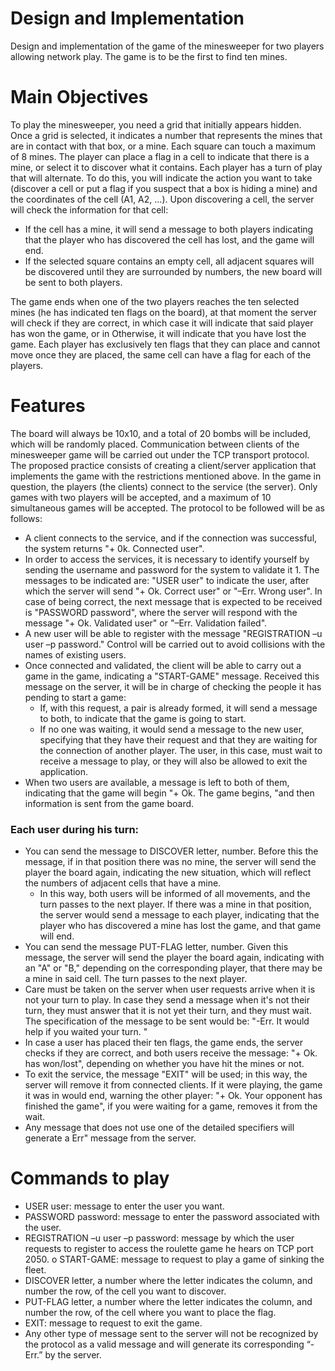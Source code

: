# Design and Implementation
Design and implementation of the game of the minesweeper for two players allowing network play. The game is to be the first to find ten mines.

# Main Objectives
To play the minesweeper, you need a grid that initially appears hidden. Once a grid is selected, it indicates a number that represents the mines that are in contact with that box, or a mine. Each square can touch a maximum of 8 mines. The player can place a flag in a cell to indicate that there is a mine, or select it to discover what it contains.
Each player has a turn of play that will alternate. To do this, you will indicate the action you want to take (discover a cell or put a flag if you suspect that a box is hiding a mine) and the coordinates of the cell (A1, A2, ...).
Upon discovering a cell, the server will check the information for that cell:
- If the cell has a mine, it will send a message to both players indicating that the player who has discovered the cell has lost, and the game will end.
- If the selected square contains an empty cell, all adjacent squares will be discovered until they are surrounded by numbers, the new board will be sent to both players.

The game ends when one of the two players reaches the ten selected mines (he has indicated ten flags on the board), at that moment the server will check if they are correct, in which case it will indicate that said player has won the game, or in Otherwise, it will indicate that you have lost the game. Each player has exclusively ten flags that they can place and cannot move once they are placed, the same cell can have a flag for each of the players.

# Features
The board will always be 10x10, and a total of 20 bombs will be included, which will be randomly placed.
Communication between clients of the minesweeper game will be carried out under the TCP transport protocol. 
The proposed practice consists of creating a client/server application that implements the game with the restrictions mentioned above. In the game in question, the players (the clients) connect to the service (the server). Only games with two players will be accepted, and a maximum of 10 simultaneous games will be accepted. The protocol to be followed will be as follows:
- A client connects to the service, and if the connection was successful, the system
returns "+ 0k. Connected user".
- In order to access the services, it is necessary to identify yourself by sending the
username and password for the system to validate it 1. The messages to be indicated are: "USER user" to indicate the user, after which the server will send "+ Ok. Correct user" or "–Err. Wrong user". In case of being correct, the next message that is expected to be received is "PASSWORD password", where the server will respond with the message "+ Ok. Validated user" or "–Err. Validation failed".
- A new user will be able to register with the message "REGISTRATION –u user –p password." Control will be carried out to avoid collisions with the names of existing users.
- Once connected and validated, the client will be able to carry out a game in the game, indicating a "START-GAME" message. Received this message on the server, it will be in charge of checking the people it has pending to start a game:
    - If, with this request, a pair is already formed, it will send a message to both, to indicate that the game is going to start.
    - If no one was waiting, it would send a message to the new user, specifying that they have their request and that they are waiting for the connection of another player. The user, in this case, must wait to receive a message to play, or they will also be allowed to exit the application.
- When two users are available, a message is left to both of them, indicating that the game will begin "+ Ok. The game begins, "and then information is sent from the game board.

### Each user during his turn:
- You can send the message to DISCOVER letter, number. Before this
the message, if in that position there was no mine, the server will send the player the board again, indicating the new situation, which will reflect the numbers of adjacent cells that have a mine.
    - In this way, both users will be informed of all movements, and the turn passes to the next player. If there was a mine in that position, the server would send a message to each player, indicating that the player who has discovered a mine has lost the game, and that game will end.
- You can send the message PUT-FLAG letter, number. Given this message, the server will send the player the board again, indicating with an "A" or "B," depending on the corresponding player, that there may be a mine in said cell. The turn passes to the next player.
- Care must be taken on the server when user requests arrive when it is not your turn to play. In case they send a message when it's not
their turn, they must answer that it is not yet their turn, and they must wait. The
specification of the message to be sent would be: "-Err. It would help if you waited your turn. "
- In case a user has placed their ten flags, the game ends, the server checks if they are correct, and both users receive the message: "+ Ok. <User name> has won/lost", depending on whether you have hit the mines or not.
- To exit the service, the message "EXIT" will be used; in this way, the server will remove it from connected clients. If it were playing, the game it was in would end, warning the other player: "+ Ok. Your opponent has finished the game", if you were waiting for a game, removes it from the wait.
- Any message that does not use one of the detailed specifiers will generate a Err" message from the server.


# Commands to play
- USER user: message to enter the user you want.
- PASSWORD password: message to enter the password associated with the user.
- REGISTRATION –u user –p password: message by which the user requests to register to access the roulette game he hears on TCP port 2050. o START-GAME: message to request to play a game of sinking the fleet.
- DISCOVER letter, a number where the letter indicates the column, and number the row, of the cell you want to discover.
- PUT-FLAG letter, a number where the letter indicates the column, and number the row, of the cell where you want to place the flag.
- EXIT: message to request to exit the game.
- Any other type of message sent to the server will not be recognized by the protocol as a valid message and will generate its corresponding “-Err.” by the server.
